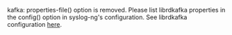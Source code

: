 kafka: properties-file() option is removed. Please list librdkafka properties in the config() option in syslog-ng's configuration. See librdkafka configuration [here](https://github.com/edenhill/librdkafka/blob/master/CONFIGURATION.md).
